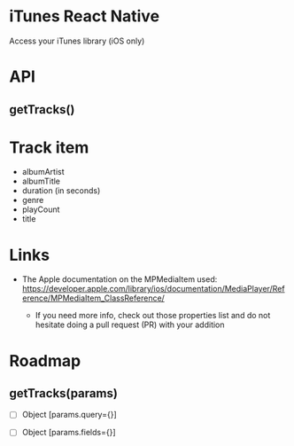 # iTunes React Native

Access your iTunes library (iOS only)

# API

## getTracks()

# Track item

- albumArtist
- albumTitle
- duration (in seconds)
- genre
- playCount
- title


# Links

- The Apple documentation on the MPMediaItem used: https://developer.apple.com/library/ios/documentation/MediaPlayer/Reference/MPMediaItem_ClassReference/

	- If you need more info, check out those properties list and do not hesitate doing a pull request (PR) with your addition

# Roadmap

## getTracks(params)

- [ ] Object [params.query={}]
- [ ] Object [params.fields={}]

